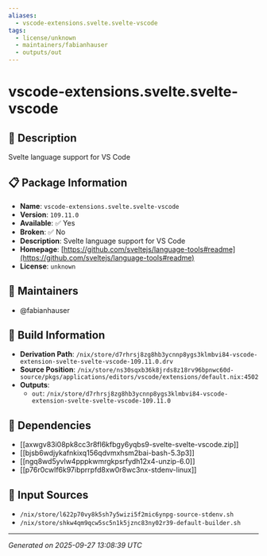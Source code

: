 ```yaml
---
aliases:
  - vscode-extensions.svelte.svelte-vscode
tags:
  - license/unknown
  - maintainers/fabianhauser
  - outputs/out
---
```


# vscode-extensions.svelte.svelte-vscode

## 📝 Description

Svelte language support for VS Code

## 📋 Package Information

- **Name**: `vscode-extensions.svelte.svelte-vscode`
- **Version**: `109.11.0`
- **Available**: ✅ Yes
- **Broken**: ✅ No
- **Description**: Svelte language support for VS Code
- **Homepage**: [https://github.com/sveltejs/language-tools#readme](https://github.com/sveltejs/language-tools#readme)
- **License**: `unknown`
## 👥 Maintainers

- @fabianhauser


## 🔧 Build Information

- **Derivation Path**: `/nix/store/d7rhrsj8zg8hb3ycnnp8ygs3klmbvi84-vscode-extension-svelte-svelte-vscode-109.11.0.drv`
- **Source Position**: `/nix/store/ns30sqxb36k8jrds8z18rv96bpnwc60d-source/pkgs/applications/editors/vscode/extensions/default.nix:4502`
- **Outputs**:
  - `out`:  `/nix/store/d7rhrsj8zg8hb3ycnnp8ygs3klmbvi84-vscode-extension-svelte-svelte-vscode-109.11.0`

## 🔗 Dependencies

- [[axwgv83i08pk8cc3r8fl6kfbgy6yqbs9-svelte-svelte-vscode.zip]]
- [[bjsb6wdjykafnkixq156qdvmxhsm2bai-bash-5.3p3]]
- [[ngq8wd5yvlw4pppkwmrgkpsrfydh12x4-unzip-6.0]]
- [[p76r0cwlf6k97ibprrpfd8xw0r8wc3nx-stdenv-linux]]

## 📁 Input Sources

- `/nix/store/l622p70vy8k5sh7y5wizi5f2mic6ynpg-source-stdenv.sh`
- `/nix/store/shkw4qm9qcw5sc5n1k5jznc83ny02r39-default-builder.sh`

---
*Generated on 2025-09-27 13:08:39 UTC*
